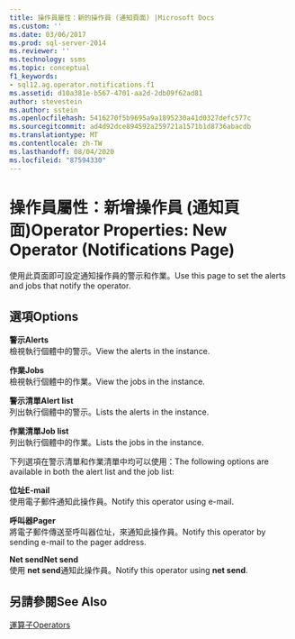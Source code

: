 ```yaml
---
title: 操作員屬性：新的操作員 (通知頁面) |Microsoft Docs
ms.custom: ''
ms.date: 03/06/2017
ms.prod: sql-server-2014
ms.reviewer: ''
ms.technology: ssms
ms.topic: conceptual
f1_keywords:
- sql12.ag.operator.notifications.f1
ms.assetid: d10a381e-b567-4701-aa2d-2db09f62ad81
author: stevestein
ms.author: sstein
ms.openlocfilehash: 5416270f5b9695a9a1895230a41d0327defc577c
ms.sourcegitcommit: ad4d92dce894592a259721a1571b1d8736abacdb
ms.translationtype: MT
ms.contentlocale: zh-TW
ms.lasthandoff: 08/04/2020
ms.locfileid: "87594330"
---
```

# <a name="operator-properties-new-operator-notifications-page"></a><span data-ttu-id="4766c-102">操作員屬性：新增操作員 (通知頁面)</span><span class="sxs-lookup"><span data-stu-id="4766c-102">Operator Properties: New Operator (Notifications Page)</span></span>
  <span data-ttu-id="4766c-103">使用此頁面即可設定通知操作員的警示和作業。</span><span class="sxs-lookup"><span data-stu-id="4766c-103">Use this page to set the alerts and jobs that notify the operator.</span></span>  
  
## <a name="options"></a><span data-ttu-id="4766c-104">選項</span><span class="sxs-lookup"><span data-stu-id="4766c-104">Options</span></span>  
 <span data-ttu-id="4766c-105">**警示**</span><span class="sxs-lookup"><span data-stu-id="4766c-105">**Alerts**</span></span>  
 <span data-ttu-id="4766c-106">檢視執行個體中的警示。</span><span class="sxs-lookup"><span data-stu-id="4766c-106">View the alerts in the instance.</span></span>  
  
 <span data-ttu-id="4766c-107">**作業**</span><span class="sxs-lookup"><span data-stu-id="4766c-107">**Jobs**</span></span>  
 <span data-ttu-id="4766c-108">檢視執行個體中的作業。</span><span class="sxs-lookup"><span data-stu-id="4766c-108">View the jobs in the instance.</span></span>  
  
 <span data-ttu-id="4766c-109">**警示清單**</span><span class="sxs-lookup"><span data-stu-id="4766c-109">**Alert list**</span></span>  
 <span data-ttu-id="4766c-110">列出執行個體中的警示。</span><span class="sxs-lookup"><span data-stu-id="4766c-110">Lists the alerts in the instance.</span></span>  
  
 <span data-ttu-id="4766c-111">**作業清單**</span><span class="sxs-lookup"><span data-stu-id="4766c-111">**Job list**</span></span>  
 <span data-ttu-id="4766c-112">列出執行個體中的作業。</span><span class="sxs-lookup"><span data-stu-id="4766c-112">Lists the jobs in the instance.</span></span>  
  
 <span data-ttu-id="4766c-113">下列選項在警示清單和作業清單中均可以使用：</span><span class="sxs-lookup"><span data-stu-id="4766c-113">The following options are available in both the alert list and the job list:</span></span>  
  
 <span data-ttu-id="4766c-114">**位址**</span><span class="sxs-lookup"><span data-stu-id="4766c-114">**E-mail**</span></span>  
 <span data-ttu-id="4766c-115">使用電子郵件通知此操作員。</span><span class="sxs-lookup"><span data-stu-id="4766c-115">Notify this operator using e-mail.</span></span>  
  
 <span data-ttu-id="4766c-116">**呼叫器**</span><span class="sxs-lookup"><span data-stu-id="4766c-116">**Pager**</span></span>  
 <span data-ttu-id="4766c-117">將電子郵件傳送至呼叫器位址，來通知此操作員。</span><span class="sxs-lookup"><span data-stu-id="4766c-117">Notify this operator by sending e-mail to the pager address.</span></span>  
  
 <span data-ttu-id="4766c-118">**Net send**</span><span class="sxs-lookup"><span data-stu-id="4766c-118">**Net send**</span></span>  
 <span data-ttu-id="4766c-119">使用 **net send**通知此操作員。</span><span class="sxs-lookup"><span data-stu-id="4766c-119">Notify this operator using **net send**.</span></span>  
  
## <a name="see-also"></a><span data-ttu-id="4766c-120">另請參閱</span><span class="sxs-lookup"><span data-stu-id="4766c-120">See Also</span></span>  
 [<span data-ttu-id="4766c-121">運算子</span><span class="sxs-lookup"><span data-stu-id="4766c-121">Operators</span></span>](operators.md)  
  
  
